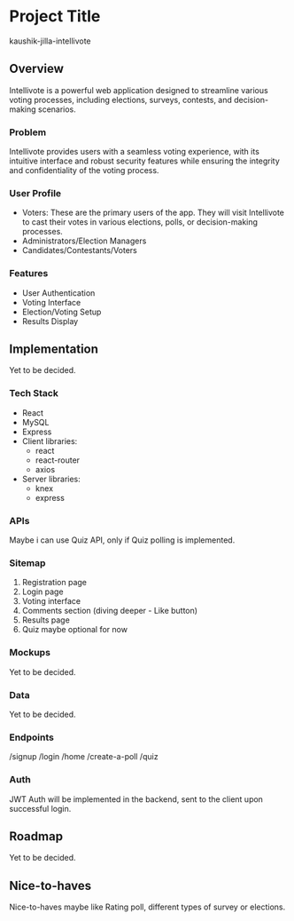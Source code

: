 
# Project Title
kaushik-jilla-intellivote

## Overview

Intellivote is a powerful web application designed to streamline various voting processes, including elections, surveys, contests, and decision-making scenarios.

### Problem

Intellivote provides users with a seamless voting experience, with its intuitive interface and robust security features while ensuring the integrity and confidentiality of the voting process.

### User Profile
- Voters: These are the primary users of the app. They will visit Intellivote to cast their votes in various elections, polls, or decision-making processes.
- Administrators/Election Managers
- Candidates/Contestants/Voters


### Features
- User Authentication
- Voting Interface
- Election/Voting Setup
- Results Display

## Implementation
Yet to be decided.

### Tech Stack

- React
- MySQL
- Express
- Client libraries: 
    - react
    - react-router
    - axios
- Server libraries:
    - knex
    - express

### APIs
Maybe i can use Quiz API, only if Quiz polling is implemented.

### Sitemap

1. Registration page
2. Login page
3. Voting interface
4. Comments section (diving deeper - Like button)
5. Results page
6. Quiz maybe optional for now

### Mockups

Yet to be decided.

### Data
Yet to be decided.

### Endpoints
/signup
/login
/home
/create-a-poll
/quiz


### Auth
JWT Auth will be implemented in the backend, sent to the client upon successful login.

## Roadmap
Yet to be decided.

## Nice-to-haves
Nice-to-haves maybe like Rating poll, different types of survey or elections.